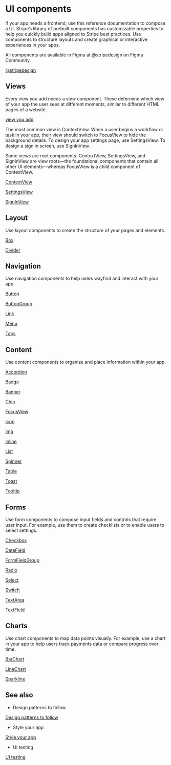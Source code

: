 # UI components

If your app needs a frontend, use this reference documentation to compose a UI. Stripe’s library of prebuilt components has customizable properties to help you quickly build apps aligned to Stripe best practices. Use components to structure layouts and create graphical or interactive experiences in your apps.

All components are available in Figma at @stripedesign on Figma Community.

[@stripedesign](https://www.figma.com/community/file/1105918844720321397)

## Views

Every view you add needs a view component. These determine which view of your app the user sees at different moments, similar to different HTML pages of a website.

[view you add](/stripe-apps/build-ui)

The most common view is ContextView. When a user begins a workflow or task in your app, their view should switch to FocusView to hide the background details. To design your app settings page, use SettingsView. To design a sign in screen, use SignInView.

Some views are root components. ContextView, SettingsView, and SignInView are view roots—the foundational components that contain all other UI elements—whereas FocusView is a child component of ContextView.

[ContextView](/stripe-apps/components/contextview)

[SettingsView](/stripe-apps/components/settingsview)

[SignInView](/stripe-apps/components/signinview)

## Layout

Use layout components to create the structure of your pages and elements.

[Box](/stripe-apps/components/box)

[Divider](/stripe-apps/components/divider)

## Navigation

Use navigation components to help users wayfind and interact with your app.

[Button](/stripe-apps/components/button)

[ButtonGroup](/stripe-apps/components/buttongroup)

[Link](/stripe-apps/components/link)

[Menu](/stripe-apps/components/menu)

[Tabs](/stripe-apps/components/tabs)

## Content

Use content components to organize and place information within your app.

[Accordion](/stripe-apps/components/accordion)

[Badge](/stripe-apps/components/badge)

[Banner](/stripe-apps/components/banner)

[Chip](/stripe-apps/components/chip)

[FocusView](/stripe-apps/components/focusview)

[Icon](/stripe-apps/components/icon)

[Img](/stripe-apps/components/img)

[Inline](/stripe-apps/components/inline)

[List](/stripe-apps/components/list)

[Spinner](/stripe-apps/components/spinner)

[Table](/stripe-apps/components/table)

[Toast](/stripe-apps/components/toast)

[Tooltip](/stripe-apps/components/tooltip)

## Forms

Use form components to compose input fields and controls that require user input. For example, use them to create checklists or to enable users to select settings.

[Checkbox](/stripe-apps/components/checkbox)

[DateField](/stripe-apps/components/datefield)

[FormFieldGroup](/stripe-apps/components/formfieldgroup)

[Radio](/stripe-apps/components/radio)

[Select](/stripe-apps/components/select)

[Switch](/stripe-apps/components/switch)

[TextArea](/stripe-apps/components/textarea)

[TextField](/stripe-apps/components/textfield)

## Charts

Use chart components to map data points visually. For example, use a chart in your app to help users track payments data or compare progress over time.

[BarChart](/stripe-apps/components/barchart)

[LineChart](/stripe-apps/components/linechart)

[Sparkline](/stripe-apps/components/sparkline)

## See also

- Design patterns to follow

[Design patterns to follow](/stripe-apps/patterns)

- Style your app

[Style your app](/stripe-apps/style)

- UI testing

[UI testing](/stripe-apps/ui-testing)
